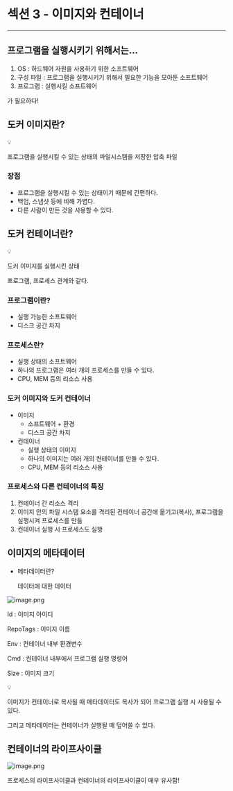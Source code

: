 # 섹션 3 - 이미지와 컨테이너

---

## 프로그램을 실행시키기 위해서는…

1. OS : 하드웨어 자원을 사용하기 위한 소프트웨어
2. 구성 파일 : 프로그램을 실행시키기 위해서 필요한 기능을 모아둔 소프트웨어
3. 프로그램 : 실행시킬 소프트웨어

가 필요하다!

## 도커 이미지란?

<aside>
💡

프로그램을 실행시킬 수 있는 상태의 파일시스템을 저장한 압축 파일

</aside>

### 장점

- 프로그램을 실행시킬 수 있는 상태이기 때문에 간편하다.
- 백업, 스냅샷 등에 비해 가볍다.
- 다른 사람이 만든 것을 사용할 수 있다.

## 도커 컨테이너란?

<aside>
💡

도커 이미지를 실행시킨 상태

</aside>

프로그램, 프로세스 관계와 같다.

### 프로그램이란?

- 실행 가능한 소프트웨어
- 디스크 공간 차지

### 프로세스란?

- 실행 상태의 소프트웨어
- 하나의 프로그램은 여러 개의 프로세스를 만들 수 있다.
- CPU, MEM 등의 리소스 사용

### 도커 이미지와 도커 컨테이너

- 이미지
    - 소프트웨어 + 환경
    - 디스크 공간 차지
- 컨테이너
    - 실행 상태의 이미지
    - 하나의 이미지는 여러 개의 컨테이너를 만들 수 있다.
    - CPU, MEM 등의 리소스 사용

### 프로세스와 다른 컨테이너의 특징

1. 컨테이너 간 리소스 격리
2. 이미지 안의 파일 시스템 요소를 격리된 컨테이너 공간에 옮기고(복사), 프로그램을 실행시켜 프로세스를 만듦
3. 컨테이너 실행 시 프로세스도 실행

## 이미지의 메타데이터

- 메타데이터란?
    
    데이터에 대한 데이터
    

![image.png](./%E1%84%89%E1%85%A6%E1%86%A8%E1%84%89%E1%85%A7%E1%86%AB%203%20-%20%E1%84%8B%E1%85%B5%E1%84%86%E1%85%B5%E1%84%8C%E1%85%B5%E1%84%8B%E1%85%AA%20%E1%84%8F%E1%85%A5%E1%86%AB%E1%84%90%E1%85%A6%E1%84%8B%E1%85%B5%E1%84%82%E1%85%A5%201bab96b19b2680d8ab54d3efac54898f/image.png)

Id : 이미지 아이디

RepoTags : 이미지 이름

Env : 컨테이너 내부 환경변수

Cmd : 컨테이너 내부에서 프로그램 실행 명령어

Size : 이미지 크기

<aside>
💡

이미지가 컨테이너로 복사될 때 메타데이터도 복사가 되어 프로그램 실행 시 사용될 수 있다.

그리고 메타데이터는 컨테이너가 실행될 때 덮어쓸 수 있다.

</aside>

## 컨테이너의 라이프사이클

![image.png](./%E1%84%89%E1%85%A6%E1%86%A8%E1%84%89%E1%85%A7%E1%86%AB%203%20-%20%E1%84%8B%E1%85%B5%E1%84%86%E1%85%B5%E1%84%8C%E1%85%B5%E1%84%8B%E1%85%AA%20%E1%84%8F%E1%85%A5%E1%86%AB%E1%84%90%E1%85%A6%E1%84%8B%E1%85%B5%E1%84%82%E1%85%A5%201bab96b19b2680d8ab54d3efac54898f/image%201.png)

프로세스의 라이프사이클과 컨테이너의 라이프사이클이 매우 유사함!